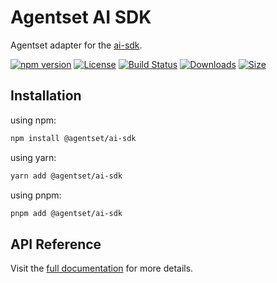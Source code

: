 # Agentset AI SDK

Agentset adapter for the [ai-sdk](https://github.com/vercel/ai).

[![npm version][npm-badge]][npm]
[![License][license-badge]][license]
[![Build Status][build-badge]][build]
[![Downloads][downloads-badge]][npm]
[![Size][size-badge]][npm]

## Installation

using npm:

```sh
npm install @agentset/ai-sdk
```

using yarn:

```sh
yarn add @agentset/ai-sdk
```

using pnpm:

```sh
pnpm add @agentset/ai-sdk
```

## API Reference

Visit the [full documentation](https://docs.agentset.ai) for more details.

<!-- Links -->

[docs]: https://docs.agentset.ai/
[build-badge]: https://github.com/agentset-ai/agentset-ts/actions/workflows/release.yml/badge.svg
[build]: https://github.com/agentset-ai/agentset-ts/actions/workflows/release.yml
[license-badge]: https://badgen.net/github/license/agentset-ai/agentset-ts
[license]: https://github.com/agentset-ai/agentset-ts/blob/main/LICENSE
[npm]: https://www.npmjs.com/package/@agentset/ai-sdk
[npm-badge]: https://badgen.net/npm/v/@agentset/ai-sdk
[downloads-badge]: https://img.shields.io/npm/dm/@agentset/ai-sdk.svg
[size-badge]: https://badgen.net/packagephobia/publish/@agentset/ai-sdk
